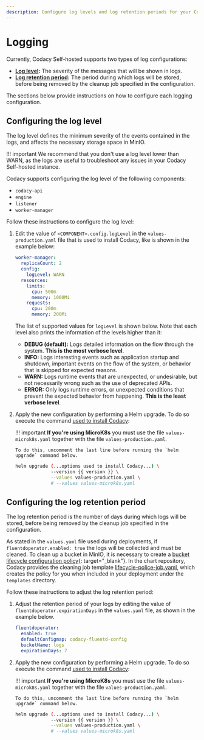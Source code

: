 ```yaml
---
description: Configure log levels and log retention periods for your Codacy Self-hosted instance.
---
```


# Logging

Currently, Codacy Self-hosted supports two types of log configurations:

-   **[Log level](#configuring-the-log-level):** The severity of the messages that will be shown in logs.
-   **[Log retention period](#configuring-the-log-retention-period):** The period during which logs will be stored, before being removed by the cleanup job specified in the configuration.

The sections below provide instructions on how to configure each logging configuration.

## Configuring the log level

The log level defines the minimum severity of the events contained in the logs, and affects the necessary storage space in MinIO.

!!! important
    We recommend that you don't use a log level lower than WARN, as the logs are useful to troubleshoot any issues in your Codacy Self-hosted instance.

Codacy supports configuring the log level of the following components:

-   `codacy-api`
-   `engine`
-   `listener`
-   `worker-manager`

Follow these instructions to configure the log level: 

1.  Edit the value of `<COMPONENT>.config.logLevel` in the `values-production.yaml` file that is used to install Codacy, like is shown in the example below:

    ```yaml
    worker-manager:
      replicaCount: 2
      config:
        logLevel: WARN
      resources:
        limits:
          cpu: 500m
          memory: 1000Mi
        requests:
          cpu: 200m
          memory: 200Mi
    ```

    The list of supported values for `logLevel` is shown below. Note that each level also prints the information of the levels higher than it:

    -   **DEBUG (default):** Logs detailed information on the flow through the system. **This is the most verbose level**.
    -   **INFO:** Logs interesting events such as application startup and shutdown, important events on the flow of the system, or behavior that is skipped for expected reasons.
    -   **WARN:** Logs runtime events that are unexpected, or undesirable, but not necessarily wrong such as the use of deprecated APIs.
    -   **ERROR:** Only logs runtime errors, or unexpected conditions that prevent the expected behavior from happening. **This is the least verbose level**.

1.  Apply the new configuration by performing a Helm upgrade. To do so execute the command [used to install Codacy](../index.md#helm-upgrade):

    !!! important
        **If you're using MicroK8s** you must use the file `values-microk8s.yaml` together with the file `values-production.yaml`.
        
        To do this, uncomment the last line before running the `helm upgrade` command below.

    ```bash
    helm upgrade (...options used to install Codacy...) \
                 --version {{ version }} \
                 --values values-production.yaml \
                 # --values values-microk8s.yaml
    ```


## Configuring the log retention period

The log retention period is the number of days during which logs will be stored, before being removed by the cleanup job specified in the configuration.

As stated in the `values.yaml` file used during deployments, if `fluentdoperator.enabled: true` the logs will be collected and must be cleaned. To clean up a bucket in MinIO, it is necessary to create a [bucket lifecycle configuration policy](https://docs.min.io/docs/minio-bucket-lifecycle-guide.html){: target="_blank"}. In the chart repository, Codacy provides the cleaning job template [lifecycle-police-job.yaml](https://github.com/codacy/chart/blob/master/codacy/templates/fluentd/lifecycle-police-job.yaml), which creates the policy for you when included in your deployment under the `templates` directory.

Follow these instructions to adjust the log retention period:

1.  Adjust the retention period of your logs by editing the value of `fluentdoperator.expirationDays` in the `values.yaml` file, as shown in the example below.

    ```yaml
    fluentdoperator:
      enabled: true
      defaultConfigmap: codacy-fluentd-config
      bucketName: logs
      expirationDays: 7
    ```

1.  Apply the new configuration by performing a Helm upgrade. To do so execute the command [used to install Codacy](../index.md#helm-upgrade):

    !!! important
        **If you're using MicroK8s** you must use the file `values-microk8s.yaml` together with the file `values-production.yaml`.
        
        To do this, uncomment the last line before running the `helm upgrade` command below.

    ```bash
    helm upgrade (...options used to install Codacy...) \
                 --version {{ version }} \
                 --values values-production.yaml \
                 # --values values-microk8s.yaml
    ```
